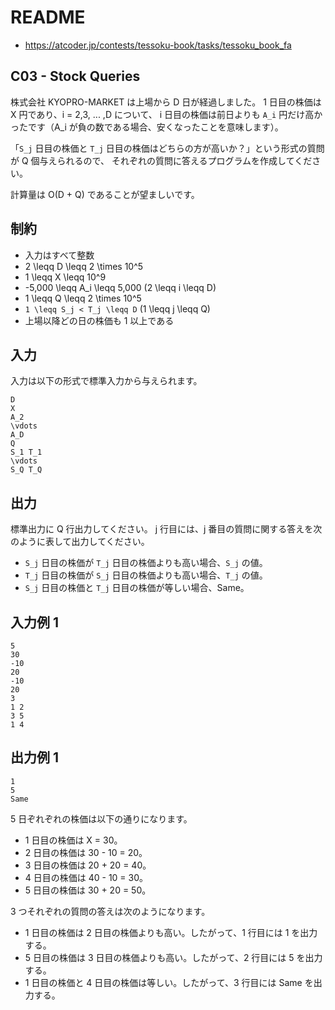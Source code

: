# README
- <https://atcoder.jp/contests/tessoku-book/tasks/tessoku_book_fa>
## C03 - Stock Queries
株式会社 KYOPRO-MARKET は上場から D 日が経過しました。
1 日目の株価は X 円であり、i = 2,3, ... ,D について、
i 日目の株価は前日よりも `A_i` 円だけ高かったです（A_i が負の数である場合、安くなったことを意味します）。

「`S_j` 日目の株価と `T_j` 日目の株価はどちらの方が高いか？」という形式の質問が Q 個与えられるので、
それぞれの質問に答えるプログラムを作成してください。

計算量は O(D + Q) であることが望ましいです。
## 制約
* 入力はすべて整数
* 2 \leqq D \leqq 2 \times 10^5
* 1 \leqq X \leqq 10^9
* -5\,000 \leqq A_i \leqq 5\,000 (2 \leqq i \leqq D)
* 1 \leqq Q \leqq 2 \times 10^5
* `1 \leqq S_j < T_j \leqq D` (1 \leqq j \leqq Q)
* 上場以降どの日の株価も 1 以上である
## 入力
入力は以下の形式で標準入力から与えられます。

```
D
X
A_2
\vdots
A_D
Q
S_1 T_1
\vdots
S_Q T_Q
```
## 出力
標準出力に Q 行出力してください。
j 行目には、j 番目の質問に関する答えを次のように表して出力してください。

* `S_j` 日目の株価が `T_j` 日目の株価よりも高い場合、`S_j` の値。
* `T_j` 日目の株価が `S_j` 日目の株価よりも高い場合、`T_j` の値。
* `S_j` 日目の株価と `T_j` 日目の株価が等しい場合、Same。
## 入力例 1
```
5
30
-10
20
-10
20
3
1 2
3 5
1 4
```
## 出力例 1
```
1
5
Same
```

5 日ぞれぞれの株価は以下の通りになります。

* 1 日目の株価は X = 30。
* 2 日目の株価は 30 - 10 = 20。
* 3 日目の株価は 20 + 20 = 40。
* 4 日目の株価は 40 - 10 = 30。
* 5 日目の株価は 30 + 20 = 50。

3 つそれぞれの質問の答えは次のようになります。

* 1 日目の株価は 2 日目の株価よりも高い。したがって、1 行目には 1 を出力する。
* 5 日目の株価は 3 日目の株価よりも高い。したがって、2 行目には 5 を出力する。
* 1 日目の株価と 4 日目の株価は等しい。したがって、3 行目には Same を出力する。
